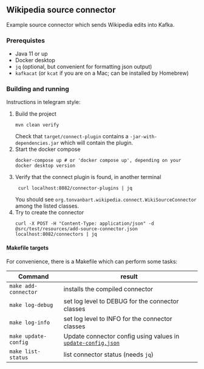 ## Wikipedia  source connector  

Example source connector which sends Wikipedia edits into Kafka.

### Prerequistes
- Java 11 or up
- Docker desktop
- `jq` (optional, but convenient for formatting json output)
- `kafkacat` (or `kcat` if you are on a Mac; can be installed by Homebrew)

### Building and running
Instructions in telegram style:

1. Build the project
   ```shell
   mvn clean verify
   ```
   Check that `target/connect-plugin` contains a `-jar-with-dependencies.jar` which will contain the plugin.
2. Start the docker compose
   ```shell
   docker-compose up # or 'docker compose up', depending on your docker desktop version
   ```
3. Verify that the connect plugin is found, in another terminal
   ```shell
    curl localhost:8082/connector-plugins | jq
   ```
   You should see `org.tonvanbart.wikipedia.connect.WikiSourceConnector` among the listed classes.
4. Try to create the connector
   ```shell
   curl -X POST -H "Content-Type: application/json" -d @src/test/resources/add-source-connector.json localhost:8082/connectors | jq
   ```
   
#### Makefile targets
For convenience, there is a Makefile which can perform some tasks:

| Command | result |
|---------|--------|
| `make add-connector` | installs the compiled connector |
| `make log-debug` | set log level to DEBUG for the connector classes |
| `make log-info` | set log level to INFO for the connector classes |
| `make update-config` | Update connector config using values in [`update-config.json`](src/test/resources/update-config.json) |
| `make list-status` | list connector status (needs `jq`) |